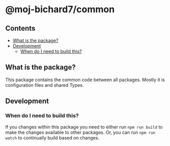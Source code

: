 # @moj-bichard7/common<!-- omit from toc -->

## Contents<!-- omit from toc -->

- [What is the package?](#what-is-the-package)
- [Development](#development)
  - [When do I need to build this?](#when-do-i-need-to-build-this)

## What is the package?

This package contains the common code between all packages. Mostly it is configuration files and shared Types.

## Development

### When do I need to build this?

If you changes within this package you need to either run `npm run build` to make the changes available to other
packages. Or, you can run `npm run watch` to continually build based on changes.
